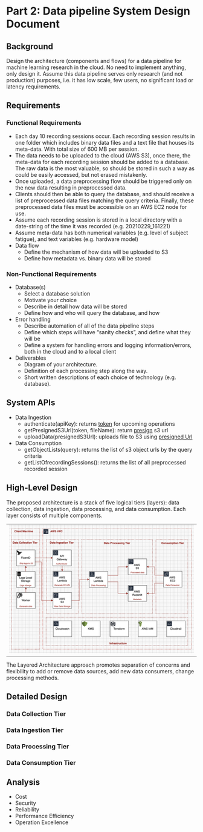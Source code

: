 # Part 2: Data pipeline System Design Document

## Background
Design the architecture (components and flows) for a data pipeline for machine learning research in the cloud. No need to implement anything, only design it. Assume this data pipeline serves only research (and not production) purposes, i.e. it has low scale, few users, no significant load or latency requirements.

## Requirements

### Functional Requirements
- Each day 10 recording sessions occur. Each recording session results in one folder which includes binary data files and a text file that houses its meta-data. With total size of 600 MB per session.
- The data needs to be uploaded to the cloud (AWS S3), once there, the meta-data for each recording session should
be added to a database. The raw data is the most valuable, so should be stored in such a way as could be easily
accessed, but not erased mistakenly.
- Once uploaded, a data preprocessing flow should be triggered only on the new data resulting in preprocessed data.
- Clients should then be able to query the database, and should receive a list of preprocessed data files matching the query criteria. Finally, these preprocessed data files must be accessible on an AWS EC2 node for use.
- Assume each recording session is stored in a local directory with a date-string of the time it was recorded (e.g.
20210229_161221)
- Assume meta-data has both numerical variables (e.g. level of subject fatigue), and text variables (e.g. hardware
model)
- Data flow
    - Define the mechanism of how data will be uploaded to S3
    - Define how metadata vs. binary data will be stored

### Non-Functional Requirements
- Database(s)
    - Select a database solution
    - Motivate your choice
    - Describe in detail how data will be stored
    - Define how and who will query the database, and how
- Error handling
    - Describe automation of all of the data pipeline steps
    - Define which steps will have “sanity checks”, and define what they will be
    - Define a system for handling errors and logging information/errors, both in the cloud and to a local client
- Deliverables
    - Diagram of your architecture.
    - Definition of each processing step along the way.
    - Short written descriptions of each choice of technology (e.g. database).

## System APIs
- Data Ingestion
  - authenticate(apiKey): returns [token](https://docs.aws.amazon.com/apigateway/latest/developerguide/apigateway-control-access-to-api.html) for upcoming operations  
  - getPresignedS3Url(token, fileName): return [presign](https://docs.aws.amazon.com/AmazonS3/latest/userguide/using-presigned-url.html) s3 url 
  - uploadData(presignedS3Url): uploads file to S3 using [presigned Url](https://docs.aws.amazon.com/AmazonS3/latest/userguide/PresignedUrlUploadObject.html)
- Data Consumption
  - getObjectLists(query): returns the list of s3 object urls by the query criteria
  - getListOfrecordingSessions(): returns the list of all preprocessed recorded session

## High-Level Design
The proposed architecture is a stack of five logical tiers (layers): data collection, data ingestion, data processing, and data consumption. Each layer consists of multiple components.   

<table width="256px">
  <tr>
    <td><img src="./images/arch.png" /></td>
  </tr>
</table>

The Layered Architecture approach promotes separation of concerns and flexibility to add or remove data sources, add new data consumers, change processing methods.


## Detailed Design 

### Data Collection Tier

### Data Ingestion Tier

### Data Processing Tier

### Data Consumption Tier


## Analysis
- Cost
- Security
- Reliability
- Performance Efficiency
- Operation Excellence